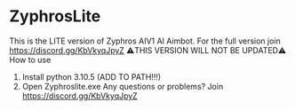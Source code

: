 # ZyphrosLite
This is the LITE version of Zyphros AIV1 AI Aimbot. For the full version join https://discord.gg/KbVkyqJpyZ
⚠️THIS VERSION WILL NOT BE UPDATED⚠️
How to use
1. Install python 3.10.5 (ADD TO PATH!!!)
2. Open Zyphroslite.exe
   Any questions or problems? Join https://discord.gg/KbVkyqJpyZ
